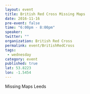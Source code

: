 ```yaml
---
layout: event
title: British Red Cross Missing Maps
date: 2016-11-16
pre-event: false
time: "6:00pm - 8:00pm"
speaker: 
twitter: ""
organization: British Red Cross
permalink: event/BritishRedCross
tags: 
 - wednesday
category: event
published: true
lat: 53.8223
lon: -1.5454
---
```


Missing Maps Leeds
